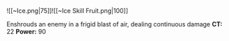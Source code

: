 
![[~Ice.png|75]]![[~Ice Skill Fruit.png|100]]

Enshrouds an enemy in a frigid blast of air, dealing continuous damage
**CT:** 22
**Power:** 90